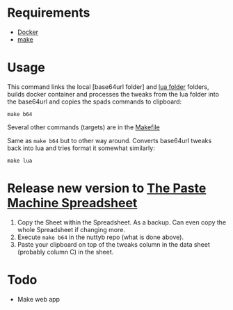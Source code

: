 # Requirements

- [Docker](https://www.docker.com/products/docker-desktop/)
- [make](https://scoop.sh/scoopinstaller-dev.github.io/#/apps?q=make&id=c43ff861c0f1713336e5304d85334a29ffb86317)

# Usage

This command links the local [base64url folder] and [lua folder](lua) folders, builds docker container and processes the tweaks from the lua folder into the base64url and copies the spads commands to clipboard:

```shell
make b64
```

Several other commands (targets) are in the [Makefile](Makefile)

Same as `make b64` but to other way around. Converts base64url tweaks back into lua and tries format it somewhat similarly:

```shell
make lua
```

# Release new version to [The Paste Machine Spreadsheet](https://docs.google.com/spreadsheets/d/1QSVsuAAMhBrhiZdTihVfSCwPzbbZWDLCtXWP23CU0ko)

1. Copy the Sheet within the Spreadsheet. As a backup. Can even copy the whole Spreadsheet if changing more.
2. Execute `make b64` in the nuttyb repo (what is done above).
3. Paste your clipboard on top of the tweaks column in the data sheet (probably column C) in the sheet.

# Todo

- Make web app
